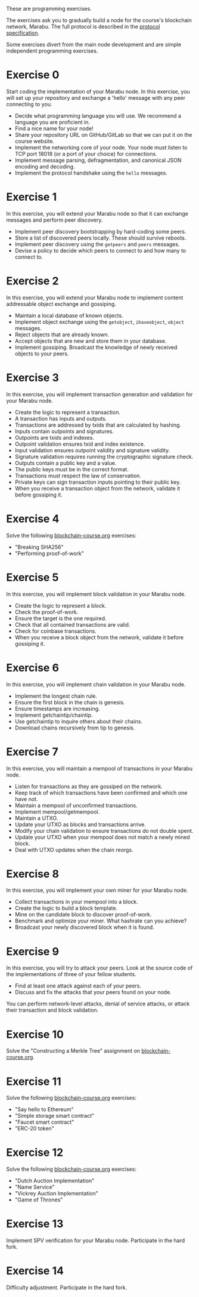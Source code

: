 These are programming exercises.

The exercises ask you to gradually build a node for the course's blockchain network, Marabu.
The full protocol is described in the
[protocol specification](/docs/protocol).

Some exercises divert from the main node development and are simple independent programming exercises.

# Exercise 0

Start coding the implementation of your Marabu node.
In this exercise, you will set up your repository and exchange a 'hello' message
with any peer connecting to you.

- Decide what programming language you will use. We recommend a language you are proficient in.
- Find a nice name for your node!
- Share your repository URL on GitHub/GitLab so that we can put it on the course website.
- Implement the networking core of your node. Your node must listen to TCP port 18018 (or a port of your choice) for connections.
- Implement message parsing, defragmentation, and canonical JSON encoding and decoding.
- Implement the protocol handshake using the `hello` messages.

# Exercise 1

In this exercise, you will extend your Marabu node so that it can exchange
messages and perform peer discovery.

- Implement peer discovery bootstrapping by hard-coding some peers.
- Store a list of discovered peers locally. These should survive reboots.
- Implement peer discovery using the `getpeers` and `peers` messages.
- Devise a policy to decide which peers to connect to and how many to connect to.

# Exercise 2

In this exercise, you will extend your Marabu node to implement content addressable object exchange and gossiping.

- Maintain a local database of known objects.
- Implement object exchange using the `getobject`, `ihaveobject`, `object` messages.
- Reject objects that are already known.
- Accept objects that are new and store them in your database.
- Implement gossiping. Broadcast the knowledge of newly received objects to your peers.

# Exercise 3

In this exercise, you will implement transaction generation and validation for your Marabu node.

- Create the logic to represent a transaction.
- A transaction has inputs and outputs.
- Transactions are addressed by txids that are calculated by hashing.
- Inputs contain outpoints and signatures.
- Outpoints are txids and indexes.
- Outpoint validation ensures txid and index existence.
- Input validation ensures outpoint validity and signature validity.
- Signature validation requires running the cryptographic signature check.
- Outputs contain a public key and a value.
- The public keys must be in the correct format.
- Transactions must respect the law of conservation.
- Private keys can sign transaction inputs pointing to their public key.
- When you receive a transaction object from the network, validate it before gossiping it.

# Exercise 4

Solve the following [blockchain-course.org](https://blockchain-course.org/assignment) exercises:

- "Breaking SHA256"
- "Performing proof-of-work"

# Exercise 5

In this exercise, you will implement block validation in your Marabu node.

- Create the logic to represent a block.
- Check the proof-of-work.
- Ensure the target is the one required.
- Check that all contained transactions are valid.
- Check for coinbase transactions.
- When you receive a block object from the network, validate it before gossiping it.

# Exercise 6

In this exercise, you will implement chain validation in your Marabu node.

- Implement the longest chain rule.
- Ensure the first block in the chain is genesis.
- Ensure timestamps are increasing.
- Implement getchaintip/chaintip.
- Use getchaintip to inquire others about their chains.
- Download chains recursively from tip to genesis.

# Exercise 7

In this exercise, you will maintain a mempool of transactions in your Marabu node.

- Listen for transactions as they are gossiped on the network.
- Keep track of which transactions have been confirmed and which one have not.
- Maintain a mempool of unconfirmed transactions.
- Implement mempool/getmempool.
- Maintain a UTXO.
- Update your UTXO as blocks and transactions arrive.
- Modify your chain validation to ensure transactions do not double spent.
- Update your UTXO when your mempool does not match a newly mined block.
- Deal with UTXO updates when the chain reorgs.

# Exercise 8

In this exercise, you will implement your own miner for your Marabu node.

- Collect transactions in your mempool into a block.
- Create the logic to build a block template.
- Mine on the candidate block to discover proof-of-work.
- Benchmark and optimize your miner. What hashrate can you achieve?
- Broadcast your newly discovered block when it is found.

# Exercise 9

In this exercise, you will try to attack your peers. Look at the source code
of the implementations of three of your fellow students.

- Find at least one attack against each of your peers.
- Discuss and fix the attacks that your peers found on your node.

You can perform network-level attacks, denial of service attacks, or attack
their transaction and block validation.

# Exercise 10

Solve the "Constructing a Merkle Tree" assignment on [blockchain-course.org](https://blockchain-course.org/assignment).

# Exercise 11

Solve the following [blockchain-course.org](https://blockchain-course.org/assignment) exercises:

- "Say hello to Ethereum"
- "Simple storage smart contract"
- "Faucet smart contract"
- "ERC-20 token"

# Exercise 12

Solve the following [blockchain-course.org](https://blockchain-course.org/assignment) exercises:

- "Dutch Auction Implementation"
- "Name Service"
- "Vickrey Auction Implementation"
- "Game of Thrones"

# Exercise 13

Implement SPV verification for your Marabu node. Participate in the hard fork.


# Exercise 14

Difficulty adjustment. Participate in the hard fork.
